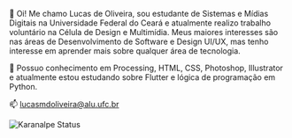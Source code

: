  👋 Oi! Me chamo Lucas de Oliveira, sou estudante de Sistemas e Mídias Digitais na Universidade Federal do Ceará e atualmente 
realizo trabalho voluntário na Célula de Design e Multimídia. Meus maiores interesses são nas áreas de Desenvolvimento de Software
e Design UI/UX, mas tenho interesse em aprender mais sobre qualquer área de tecnologia. 

 🌱 Possuo conhecimento em Processing, HTML, CSS, Photoshop, Illustrator e atualmente estou estudando sobre Flutter e lógica de programação
em Python. 

 📫 lucasmdoliveira@alu.ufc.br

![Karanalpe Status](https://github-readme-stats.vercel.app/api?username=karanalpe&show_icons=true)
